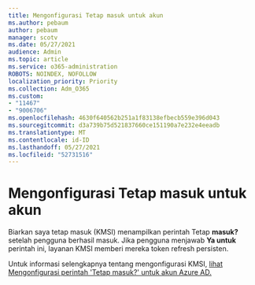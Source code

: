 ```yaml
---
title: Mengonfigurasi Tetap masuk untuk akun
ms.author: pebaum
author: pebaum
manager: scotv
ms.date: 05/27/2021
audience: Admin
ms.topic: article
ms.service: o365-administration
ROBOTS: NOINDEX, NOFOLLOW
localization_priority: Priority
ms.collection: Adm_O365
ms.custom:
- "11467"
- "9006706"
ms.openlocfilehash: 4630f640562b251a1f83138efbecb559e396d043
ms.sourcegitcommit: d3a739b75d521837660ce151190a7e232e4eeadb
ms.translationtype: MT
ms.contentlocale: id-ID
ms.lasthandoff: 05/27/2021
ms.locfileid: "52731516"
---
```

# <a name="configure-stay-signed-in-for-accounts"></a>Mengonfigurasi Tetap masuk untuk akun

Biarkan saya tetap masuk (KMSI) menampilkan perintah Tetap **masuk?** setelah pengguna berhasil masuk. Jika pengguna menjawab **Ya untuk** perintah ini, layanan KMSI memberi mereka token refresh persisten. 

Untuk informasi selengkapnya tentang mengonfigurasi KMSI, [lihat Mengonfigurasi perintah 'Tetap masuk?' untuk akun Azure AD.](/azure/active-directory/fundamentals/keep-me-signed-in)